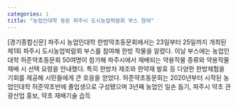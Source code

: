 ```yaml
---
categories: i
title: "농업인대학 동문 파주시 도시농업박람회 부스 참여"
---
```

[경기종합신문] 파주시 농업인대학 한방약초동문회에서는 23일부터 25일까지 개최된 제1회 파주시 도시농업박람회 부스를 참여해 한방 작물을 알렸다. 이날 부스에는 농업인대학 허준약초동문회 50여명이 참가해 파주시에서 재배되는 약용작물 종류와 약용작물 재배 시 선택 요령을 안내했다. 특히 한방차 제조와 한약재 발효 등 다양한 한방체험을 기회를 제공해 시민들에게 큰 호응을 얻었다. 허준약초동문회는 2020년부터 시작된 농업인대학 허준약초반에 졸업생으로 구성됐으며 3년째 농업인 일손 돕기, 파주시 약초 관광산업 홍보, 약초 재배기술 습득